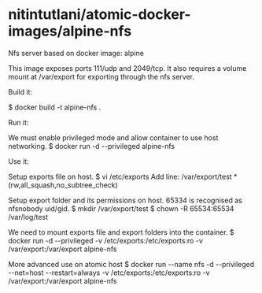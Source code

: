 # nitintutlani/atomic-docker-images/alpine-nfs
Nfs server based on docker image: alpine

This image exposes ports 111/udp and 2049/tcp. It also requires a volume mount at /var/export for exporting through the nfs server.

Build it:

  $ docker build -t alpine-nfs .

Run it:

  We must enable privileged mode and allow container to use host networking.
  $ docker run -d --privileged alpine-nfs

Use it:

  Setup exports file on host.
  $ vi /etc/exports
    Add line: /var/export/test     *(rw,all_squash,no_subtree_check)

  Setup export folder and its permissions on host. 65334 is recognised as nfsnobody uid/gid.
  $ mkdir /var/export/test
  $ chown -R 65534:65534 /var/log/test

  We need to mount exports file and export folders into the container.
  $ docker run -d --privileged -v /etc/exports:/etc/exports:ro -v /var/export:/var/export alpine-nfs
  
  More advanced use on atomic host
  $ docker run --name nfs -d --privileged --net=host --restart=always -v /etc/exports:/etc/exports:ro -v /var/export:/var/export alpine-nfs
